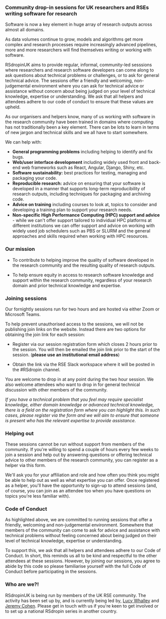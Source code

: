 ### Community drop-in sessions for UK researchers and RSEs writing software for research

Software is now a key element in huge array of research outputs across almost all domains.

As data volumes continue to grow, models and algorithms get more complex and research processes require increasingly advanced pipelines, more and more researchers will find themselves writing or working with software.

RSdropinUK aims to provide regular, informal, community-led sesssions where researchers and research software developers can come along to ask questions about technical problems or challenges, or to ask for general technical advice. The sessions offer a friendly and welcoming, non-judgemental environment where you can ask for technical advice or assistance without concern about being judged on your level of technical knowledge, expertise or understanding. We ask that all helpers and attendees adhere to our code of conduct to ensure that these values are upheld.

As our organisers and helpers know, many of us working with software in the research community have been trained in domains where computing has not traditionally been a key element. There can be lots to learn in terms of new jargon and technical skills and we all have to start somewhere.

We can help with:

 - **General programming problems** including helping to identify and fix bugs.
 - **Web/user interface development** including widely used front and back-end web frameworks such as React, Angular, Django, Shiny, etc.
 - **Software sustainability:** best practices for testing, managing and packaging your code.
 - **Reproducible research:** advice on ensuring that your software is developed in a manner that supports long-term reproducibility of research outputs, including techniques for packaging and archiving code.
 - **Advice on training** including courses to look at, topics to consider and developing a training plan to support your research needs.
 - **Non-specific High Performance Computing (HPC) support and advice** - while we can't offer support tailored to individual HPC platforms at different institutions we can offer support and advice on working with widely used job schedulers such as PBS or SLURM and the general approaches and skills required when working with HPC resources.

### Our mission

 - To contribute to helping improve the quality of software developed in the research community and the resulting quality of research outputs.

 - To help ensure equity in access to research software knowledge and support within the research community, regardless of your research domain and prior technical knowledge and expertise.

### Joining sessions

Our fornightly sessions run for two hours and are hosted via either Zoom or Microsoft Teams.

To help prevent unauthorised access to the sessions, we will not be publishing join links on the website. Instead there are two options for obtaining the join link for each session:

 - Register via our session registration form which closes 2 hours prior to the session. You will then be emailed the join link prior to the start of the session. (**please use an institutional email address**)
 
 - Obtain the link via the RSE Slack workspace where it will be posted in the #RSdropin channel.

You are welcome to drop in at any point during the two hour session. We also welcome attendees who want to drop in for general technical discussion with other members of the community.

_If you have a technical problem that you feel may require specialist knowledge, either domain knowledge or advanced technical knowledge, there is a field on the registration form where you can highlight this. In such cases, please register via the form and we will aim to ensure that someone is present who has the relevant expertise to provide assistance._

### Helping out

These sessions cannot be run without support from members of the community. If you're willing to spend a couple of hours every few weeks to join a session and help out by answering questions or offering technical advice to other members of the research community, you can register as a helper via this form.

We'll ask you for your affiliation and role and how often you think you might be able to help out as well as what expertise you can offer. Once registered as a helper, you'll have the opportunity to sign-up to attend sessions (and, of course, you can join as an attendee too when you have questions on topics you're less familiar with).

### Code of Conduct

As highlighted above, we are committed to running sessions that offer a friendly, welcoming and non-judgemental environment. Somewhere that members of the community can come to ask for advice and assistance with technical problems without feeling concerned about being judged on their level of technical knowledge, expertise or understanding.

To support this, we ask that all helpers and attendees adhere to our Code of Conduct. In short, this reminds us all to be kind and respectful to the other attendees at these sessions. However, by joining our sessions, you agree to abide by this code so please familiarise yourself with the full Code of Conduct before participating in the sessions.

### Who are we?!

RSdropinUK is being run by members of the UK RSE community. The activity has been set up by, and is currently being led by, [Lucy Whalley](https://www.northumbria.ac.uk/about-us/our-staff/w/lucy-whalley/) and [Jeremy Cohen](https://www.imperial.ac.uk/people/jeremy.cohen). Please get in touch with us if you're keen to get involved or to set up a national RSdropin series in another country.
